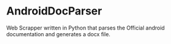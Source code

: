 # AndroidDocParser
Web Scrapper written in Python that parses the Official android documentation and generates a docx file.
